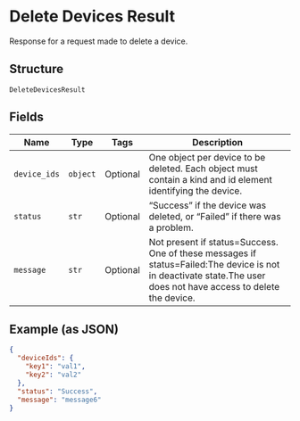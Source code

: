 
# Delete Devices Result

Response for a request made to delete a device.

## Structure

`DeleteDevicesResult`

## Fields

| Name | Type | Tags | Description |
|  --- | --- | --- | --- |
| `device_ids` | `object` | Optional | One object per device to be deleted. Each object must contain a kind and id element identifying the device. |
| `status` | `str` | Optional | “Success” if the device was deleted, or “Failed” if there was a problem. |
| `message` | `str` | Optional | Not present if status=Success. One of these messages if status=Failed:The device is not in deactivate state.The user does not have access to delete the device. |

## Example (as JSON)

```json
{
  "deviceIds": {
    "key1": "val1",
    "key2": "val2"
  },
  "status": "Success",
  "message": "message6"
}
```

